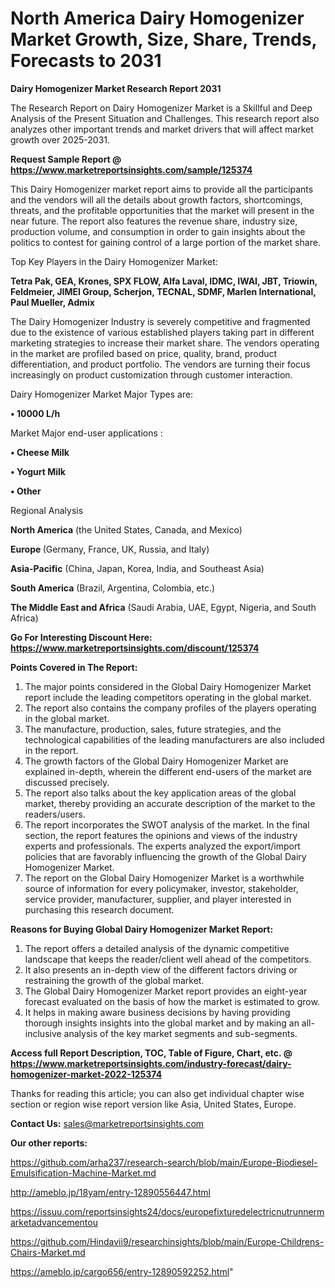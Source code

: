 # North America Dairy Homogenizer Market Growth, Size, Share, Trends, Forecasts to 2031

<strong>Dairy Homogenizer Market Research Report 2031</strong>

The Research Report on Dairy Homogenizer Market is a Skillful and Deep Analysis of the Present Situation and Challenges. This research report also analyzes other important trends and market drivers that will affect market growth over 2025-2031.

<strong>Request Sample Report @ <a href=https://www.marketreportsinsights.com/sample/125374>https://www.marketreportsinsights.com/sample/125374</a></strong>

This Dairy Homogenizer market report aims to provide all the participants and the vendors will all the details about growth factors, shortcomings, threats, and the profitable opportunities that the market will present in the near future. The report also features the revenue share, industry size, production volume, and consumption in order to gain insights about the politics to contest for gaining control of a large portion of the market share.

Top Key Players in the Dairy Homogenizer Market:

<strong>Tetra Pak, GEA, Krones, SPX FLOW, Alfa Laval, IDMC, IWAI, JBT, Triowin, Feldmeier, JIMEI Group, Scherjon, TECNAL, SDMF, Marlen International, Paul Mueller, Admix</strong>

The Dairy Homogenizer Industry is severely competitive and fragmented due to the existence of various established players taking part in different marketing strategies to increase their market share. The vendors operating in the market are profiled based on price, quality, brand, product differentiation, and product portfolio. The vendors are turning their focus increasingly on product customization through customer interaction.

Dairy Homogenizer Market Major Types are:

<strong>• 10000 L/h</strong>

Market Major end-user applications :

<strong>• Cheese Milk

• Yogurt Milk

• Other</strong>

Regional Analysis

</u><strong><b>North America</b></strong> (the United States, Canada, and Mexico)

<strong><b>Europe </b></strong>(Germany, France, UK, Russia, and Italy)

<strong><b>Asia-Pacific</b></strong> (China, Japan, Korea, India, and Southeast Asia)

<strong><b>South America</b></strong> (Brazil, Argentina, Colombia, etc.)

<strong><b>The Middle East and Africa</b></strong> (Saudi Arabia, UAE, Egypt, Nigeria, and South Africa)

<strong>Go For Interesting Discount Here: <a href=https://www.marketreportsinsights.com/discount/125374>https://www.marketreportsinsights.com/discount/125374</a></strong>

<strong>Points Covered in The Report:</strong>
<ol>
  <li>The major points considered in the Global Dairy Homogenizer Market report include the leading competitors operating in the global market.</li>
  <li>The report also contains the company profiles of the players operating in the global market.</li>
  <li>The manufacture, production, sales, future strategies, and the technological capabilities of the leading manufacturers are also included in the report.</li>
  <li>The growth factors of the Global Dairy Homogenizer Market are explained in-depth, wherein the different end-users of the market are discussed precisely.</li>
  <li>The report also talks about the key application areas of the global market, thereby providing an accurate description of the market to the readers/users.</li>
  <li>The report incorporates the SWOT analysis of the market. In the final section, the report features the opinions and views of the industry experts and professionals. The experts analyzed the export/import policies that are favorably influencing the growth of the Global Dairy Homogenizer Market.</li>
  <li>The report on the Global Dairy Homogenizer Market is a worthwhile source of information for every policymaker, investor, stakeholder, service provider, manufacturer, supplier, and player interested in purchasing this research document.</li>
</ol>
<strong>Reasons for Buying Global Dairy Homogenizer Market Report:</strong>

<ol>
  <li>The report offers a detailed analysis of the dynamic competitive landscape that keeps the reader/client well ahead of the competitors.</li>
  <li>It also presents an in-depth view of the different factors driving or restraining the growth of the global market.</li>
  <li>The Global Dairy Homogenizer Market report provides an eight-year forecast evaluated on the basis of how the market is estimated to grow.</li>
  <li>It helps in making aware business decisions by having providing thorough insights insights into the global market and by making an all-inclusive analysis of the key market segments and sub-segments.</li>
</ol>
<strong>Access full Report Description, TOC, Table of Figure, Chart, etc. @ <a href=https://www.marketreportsinsights.com/industry-forecast/dairy-homogenizer-market-2022-125374>https://www.marketreportsinsights.com/industry-forecast/dairy-homogenizer-market-2022-125374</a></strong>


Thanks for reading this article; you can also get individual chapter wise section or region wise report version like Asia, United States, Europe.

<strong>Contact Us:</strong>
sales@marketreportsinsights.com

<strong>Our other reports:</strong>

<a href=https://github.com/arha237/research-search/blob/main/Europe-Biodiesel-Emulsification-Machine-Market.md>https://github.com/arha237/research-search/blob/main/Europe-Biodiesel-Emulsification-Machine-Market.md</a>

<a href=http://ameblo.jp/18yam/entry-12890556447.html>http://ameblo.jp/18yam/entry-12890556447.html</a>

<a href=https://issuu.com/reportsinsights24/docs/europefixturedelectricnutrunnermarketadvancementou>https://issuu.com/reportsinsights24/docs/europefixturedelectricnutrunnermarketadvancementou</a>

<a href=https://github.com/Hindavii9/researchinsights/blob/main/Europe-Childrens-Chairs-Market.md>https://github.com/Hindavii9/researchinsights/blob/main/Europe-Childrens-Chairs-Market.md</a>

<a href=https://ameblo.jp/cargo656/entry-12890592252.html>https://ameblo.jp/cargo656/entry-12890592252.html</a>"
